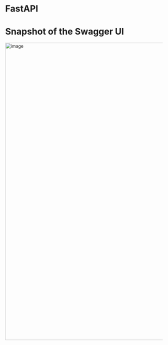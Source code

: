 # FastAPI

# Snapshot of the Swagger UI
<img width="950" alt="image" src="https://user-images.githubusercontent.com/41754574/209424122-1c101323-c2f2-44d1-835a-3ac8bdac01a4.png">
